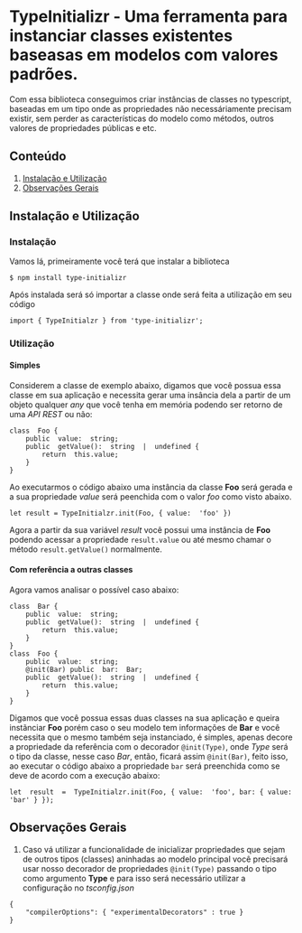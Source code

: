 # TypeInitializr - Uma ferramenta para instanciar classes existentes baseasas em modelos com valores padrões.

Com essa biblioteca conseguimos criar instâncias de classes no typescript, baseadas em um tipo onde as propriedades não necessáriamente precisam existir, sem perder as características do modelo como métodos, outros valores de propriedades públicas e etc.

## Conteúdo

 1. [Instalação e Utilização](#instacalcao-e-configuracao)
 2. [Observações Gerais](#observacoes-gerais)

## <a name="instacalcao-e-configuracao"></a>Instalação e Utilização


### Instalação

Vamos lá, primeiramente você terá que instalar a biblioteca
```
$ npm install type-initializr
```

Após instalada será só importar a classe onde será feita a utilização em seu código
```
import { TypeInitialzr } from 'type-initializr';
```

### Utilização

#### Simples
Considerem a classe de exemplo abaixo, digamos que você possua essa classe em sua aplicação  e necessita gerar uma insância dela a partir de um objeto qualquer *any* que você tenha em memória podendo ser retorno de uma  *API REST* ou não:
```
class  Foo {
	public  value:  string;
	public  getValue():  string  |  undefined {
		return  this.value;
	}
}
```
Ao executarmos o código abaixo uma instância da classe **Foo** será gerada e a sua propriedade *value* será peenchida com o valor *foo* como visto abaixo.
```
let result = TypeInitialzr.init(Foo, { value:  'foo' })
```
Agora a partir da sua variável *result* você possui uma instância de **Foo** podendo acessar a propriedade `result.value` ou até mesmo chamar o método `result.getValue()` normalmente.

#### Com referência a outras classes
Agora vamos analisar o possível caso abaixo: 
```
class  Bar {
	public  value:  string;
	public  getValue():  string  |  undefined {
		return  this.value;
	}
}
class  Foo {
	public  value:  string;
	@init(Bar) public  bar:  Bar;
	public  getValue():  string  |  undefined {
		return  this.value;
	}
}
```
Digamos que você possua essas duas classes na sua aplicação e queira instãnciar **Foo** porém caso o seu modelo tem informações de **Bar** e você necessita que o mesmo também seja instanciado, é simples, apenas decore a propriedade da referência com o decorador `@init(Type)`, onde *Type* será o tipo da classe, nesse caso *Bar*, então, ficará assim `@init(Bar)`, feito isso, ao executar o código abaixo a propriedade `bar` será preenchida como se deve de acordo com a execução abaixo:
```
let  result  =  TypeInitialzr.init(Foo, { value:  'foo', bar: { value:  'bar' } });
```

## <a name="observacoes-gerais"></a>Observações Gerais

 1. Caso vá utilizar a funcionalidade de inicializar propriedades que sejam de outros tipos (classes) aninhadas ao modelo principal você precisará usar nosso decorador de propriedades `@init(Type)` passando o tipo como argumento **Type** e para isso será necessário utilizar a configuração no *tsconfig.json*

```
{ 
	"compilerOptions": { "experimentalDecorators" : true }
}
```